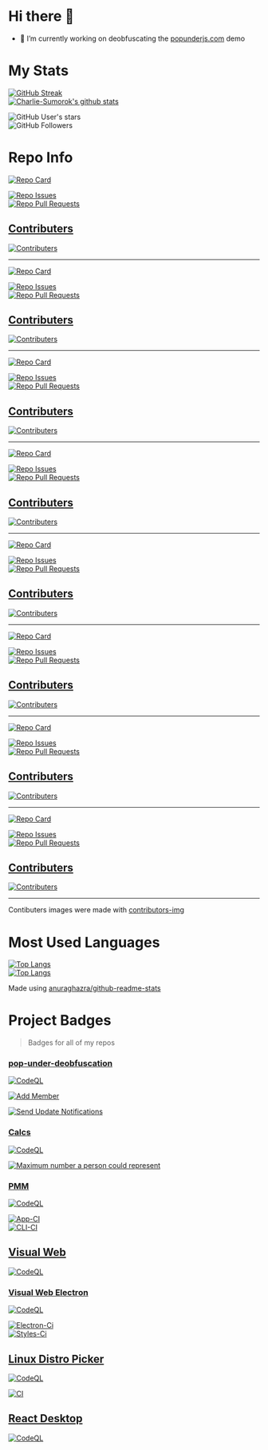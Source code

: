 # Hi there 👋

<!--
**Charlie-Sumorok/Charlie-Sumorok** is a ✨ _special_ ✨ repository because its `README.md` (this file) appears on your GitHub profile.

Here are some ideas to get you started:
-->

- 🔭 I’m currently working on deobfuscating the [popunderjs.com](https://popunderjs.com) demo

<!--
- 🌱 I’m currently learning ...
- 👯 I’m looking to collaborate on ...
- 🤔 I’m looking for help with ...
- 💬 Ask me about ...
- 📫 How to reach me: ...
- 😄 Pronouns: ...
- ⚡ Fun fact: ...
  -->

# My Stats

[![GitHub Streak](https://github-readme-streak-stats.herokuapp.com?user=Charlie-Sumorok&theme=onedark)](https://git.io/streak-stats) \
[]()
[![Charlie-Sumorok's github stats](https://github-readme-stats.vercel.app/api?username=Charlie-Sumorok&show_icons=true&theme=onedark)][github-readme-stats-repo] \
[]()

![GitHub User's stars](https://img.shields.io/github/stars/Charlie-Sumorok?style=social) \
![GitHub Followers](https://img.shields.io/github/followers/Charlie-Sumorok?style=social) <!-- \ -->

<!-- ![GitHub Sponsors](https://img.shields.io/github/sponsors/Charlie-Sumorok?style=social) \ -->

[]()

# Repo Info

[![Repo Card](https://github-readme-stats.vercel.app/api/pin/?username=Charlie-Sumorok&repo=Linux-Distro-Picker&theme=onedark&show_icons=true)](https://github.com/Charlie-Sumorok/Linux-Distro-Picker) \
[]()

[![Repo Issues](https://img.shields.io/github/issues/Charlie-Sumorok/Linux-Distro-Picker)](https://github.com/Charlie-Sumorok/Linux-Distro-Picker/issues) \
[![Repo Pull Requests](https://img.shields.io/github/issues-pr/Charlie-Sumorok/Linux-Distro-Picker)](https://github.com/Charlie-Sumorok/Linux-Distro-Picker/pulls) \
[]()

## [Contributers](https://github.com/Charlie-Sumorok/Linux-Distro-Picker/graphs/contributors)

[![Contributers](https://contrib.rocks/image?repo=Charlie-Sumorok/Linux-Distro-Picker)][contributers-site]

---

[![Repo Card](https://github-readme-stats.vercel.app/api/pin/?username=Charlie-Sumorok&repo=PMM&theme=onedark&show_icons=true)](https://github.com/Charlie-Sumorok/PMM) \
[]()

[![Repo Issues](https://img.shields.io/github/issues/Charlie-Sumorok/PMM)](https://github.com/Charlie-Sumorok/PMM/issues) \
[![Repo Pull Requests](https://img.shields.io/github/issues-pr/Charlie-Sumorok/PMM)](https://github.com/Charlie-Sumorok/PMM/pulls) \
[]()

## [Contributers](https://github.com/Charlie-Sumorok/PMM/graphs/contributors)

[![Contributers](https://contrib.rocks/image?repo=Charlie-Sumorok/PMM)][contributers-site]

---

[![Repo Card](https://github-readme-stats.vercel.app/api/pin/?username=Charlie-Sumorok&repo=Visual-Web&theme=onedark&show_icons=true)](https://github.com/Charlie-Sumorok/Visual-Web) \
[]()

[![Repo Issues](https://img.shields.io/github/issues/Charlie-Sumorok/Visual-Web)](https://github.com/Charlie-Sumorok/Visual-Web/issues) \
[![Repo Pull Requests](https://img.shields.io/github/issues-pr/Charlie-Sumorok/Visual-Web)](https://github.com/Charlie-Sumorok/Visual-Web/pulls) \
[]()

## [Contributers](https://github.com/Charlie-Sumorok/Visual-Web/graphs/contributors)

[![Contributers](https://contrib.rocks/image?repo=Charlie-Sumorok/Visual-Web)][contributers-site]

---

[![Repo Card](https://github-readme-stats.vercel.app/api/pin/?username=Charlie-Sumorok&repo=Visual-Web-Electron&theme=onedark&show_icons=true)](https://github.com/Charlie-Sumorok/Visual-Web-Electron) \
[]()

[![Repo Issues](https://img.shields.io/github/issues/Charlie-Sumorok/Visual-Web-Electron)](https://github.com/Charlie-Sumorok/Visual-Web-Electron/issues) \
[![Repo Pull Requests](https://img.shields.io/github/issues-pr/Charlie-Sumorok/Visual-Web-Electron)](https://github.com/Charlie-Sumorok/Visual-Web-Electron/pulls) \
[]()

## [Contributers](https://github.com/Charlie-Sumorok/Visual-Web-Electron/graphs/contributors)

[![Contributers](https://contrib.rocks/image?repo=Charlie-Sumorok/Visual-Web-Electron)][contributers-site]

---

[![Repo Card](https://github-readme-stats.vercel.app/api/pin/?username=Charlie-Sumorok&repo=pop-under-deobfuscation&theme=onedark&show_icons=true)](https://github.com/Charlie-Sumorok/pop-under-deobfuscation) \
[]()

[![Repo Issues](https://img.shields.io/github/issues/Charlie-Sumorok/pop-under-deobfuscation)](https://github.com/Charlie-Sumorok/pop-under-deobfuscation/issues) \
[![Repo Pull Requests](https://img.shields.io/github/issues-pr/Charlie-Sumorok/pop-under-deobfuscation)](https://github.com/Charlie-Sumorok/pop-under-deobfuscation/pulls) \
[]()

## [Contributers](https://github.com/Charlie-Sumorok/pop-under-deobfuscation/graphs/contributors)

[![Contributers](https://contrib.rocks/image?repo=Charlie-Sumorok/pop-under-deobfuscation)](https://github.com/Charlie-Sumorok/pop-under-deobfuscation/graphs/Contributors)

---

[![Repo Card](https://github-readme-stats.vercel.app/api/pin/?username=Charlie-Sumorok&repo=Calcs&theme=onedark&show_icons=true)](https://github.com/Charlie-Sumorok/Calcs) \
[]()

[![Repo Issues](https://img.shields.io/github/issues/Charlie-Sumorok/Calcs)](https://github.com/Charlie-Sumorok/Calcs/issues) \
[![Repo Pull Requests](https://img.shields.io/github/issues-pr/Charlie-Sumorok/Calcs)](https://github.com/Charlie-Sumorok/Calcs/pulls) \
[]()

## [Contributers](https://github.com/Charlie-Sumorok/Calcs/graphs/contributors)

[![Contributers](https://contrib.rocks/image?repo=Charlie-Sumorok/Calcs)](https://github.com/Charlie-Sumorok/Calcs/graphs/Contributors)

---

[![Repo Card](https://github-readme-stats.vercel.app/api/pin/?username=Charlie-Sumorok&repo=react-desktop&theme=onedark&show_icons=true)](https://github.com/Charlie-Sumorok/react-desktop) \
[]()

[![Repo Issues](https://img.shields.io/github/issues/Charlie-Sumorok/react-desktop)](https://github.com/Charlie-Sumorok/react-desktop/issues) \
[![Repo Pull Requests](https://img.shields.io/github/issues-pr/Charlie-Sumorok/react-desktop)](https://github.com/Charlie-Sumorok/react-desktop/pulls) \
[]()

## [Contributers](https://github.com/Charlie-Sumorok/react-desktop/graphs/contributors)

[![Contributers](https://contrib.rocks/image?repo=Charlie-Sumorok/react-desktop)][contributers-site]

---

[![Repo Card](https://github-readme-stats.vercel.app/api/pin/?username=Charlie-Sumorok&repo=vscode-github-actions-badges&theme=onedark&show_icons=true)](https://github.com/Charlie-Sumorok/vscode-github-actions-badges) \
[]()

[![Repo Issues](https://img.shields.io/github/issues/Charlie-Sumorok/vscode-github-actions-badges)](https://github.com/Charlie-Sumorok/vscode-github-actions-badges/issues) \
[![Repo Pull Requests](https://img.shields.io/github/issues-pr/Charlie-Sumorok/vscode-github-actions-badges)](https://github.com/Charlie-Sumorok/vscode-github-actions-badges/pulls) \
[]()

## [Contributers](https://github.com/Charlie-Sumorok/vscode-github-actions-badges/graphs/contributors)

[![Contributers](https://contrib.rocks/image?repo=Charlie-Sumorok/vscode-github-actions-badges)][contributers-site]

---

Contibuters images were made with [contributors-img][contributers-site]

# Most Used Languages

[![Top Langs](https://github-readme-stats.vercel.app/api/top-langs/?username=Charlie-Sumorok&theme=onedark&show_icons=true)][github-readme-stats-repo] \
[]()
[![Top Langs](https://github-readme-stats.vercel.app/api/top-langs/?username=Charlie-Sumorok&theme=onedark&show_icons=true&layout=compact)][github-readme-stats-repo] \
[]()

Made using [anuraghazra/github-readme-stats][github-readme-stats-repo]

[github-readme-stats-repo]: https://github.com/anuraghazra/github-readme-stats
[contributers-site]: https://contrib.rocks

# Project Badges

> Badges for all of my repos

### [pop-under-deobfuscation](https://github.com/Charlie-Sumorok/pop-under-deobfuscation)

[![CodeQL][pop-under-deobfuscation-codeql-badge]][pop-under-deobfuscation-codeql-workflow]

[pop-under-deobfuscation-codeql-badge]: https://github.com/Charlie-Sumorok/pop-under-deobfuscation/actions/workflows/codeql-analysis.yml/badge.svg
[pop-under-deobfuscation-codeql-workflow]: https://github.com/Charlie-Sumorok/pop-under-deobfuscation/actions/workflows/codeql-analysis.yml

[![Add Member][add-member-badge]][add-member-workflow]

[add-member-badge]: https://github.com/Charlie-Sumorok/pop-under-deobfuscation/actions/workflows/add-member.yml/badge.svg
[add-member-workflow]: https://github.com/Charlie-Sumorok/pop-under-deobfuscation/actions/workflows/add-member.yml

[![Send Update Notifications][update-notifications-badge]][update-notifications-workflow]

[update-notifications-badge]: https://github.com/Charlie-Sumorok/pop-under-deobfuscation/actions/workflows/notify-updates.yml/badge.svg
[update-notifications-workflow]: https://github.com/Charlie-Sumorok/pop-under-deobfuscation/actions/workflows/notify-updates.yml

### [Calcs](https://github.com/Charlie-Sumorok/Calcs)

[![CodeQL][calcs-codeql-badge]][calcs-codeql-link]

[calcs-codeql-badge]: https://github.com/Charlie-Sumorok/Calcs/actions/workflows/codeql-analysis.yml/badge.svg
[calcs-codeql-link]: https://github.com/Charlie-Sumorok/Calcs/actions/workflows/codeql-analysis.yml

[![Maximum number a person could represent][person-to-number-badge]][person-to-number-link]

[person-to-number-badge]: https://github.com/Charlie-Sumorok/Calcs/actions/workflows/human_to_number.yml/badge.svg
[person-to-number-link]: https://github.com/Charlie-Sumorok/Calcs/actions/workflows/human_to_number.yml

### [PMM](https://github.com/Charlie-Sumorok/PMM)

[![CodeQL][pmm-codeql-badge]][pmm-codeql-link]

[pmm-codeql-badge]: https://github.com/Charlie-Sumorok/PMM/actions/workflows/codeql-analysis.yml/badge.svg
[pmm-codeql-link]: https://github.com/Charlie-Sumorok/PMM/actions/workflows/codeql-analysis.yml

[![App-CI][app-ci-badge]][app-ci-workflow] \
[![CLI-CI][cli-ci-badge]][cli-ci-workflow] \
[]()

[app-ci-badge]: https://github.com/Charlie-Sumorok/PMM/actions/workflows/App-Ci.yml/badge.svg
[app-ci-workflow]: https://github.com/Charlie-Sumorok/PMM/actions/workflows/App-Ci.yml
[cli-ci-badge]: https://github.com/Charlie-Sumorok/PMM/actions/workflows/CLI-Ci.yml/badge.svg
[cli-ci-workflow]: https://github.com/Charlie-Sumorok/PMM/actions/workflows/CLI-Ci.yml

## [Visual Web](https://github.com/Charlie-Sumorok/Visual-Web)

[![CodeQL][visual-web-codeql-badge]][visual-web-codeql-link]

[visual-web-codeql-badge]: https://github.com/Charlie-Sumorok/Visual-Web/actions/workflows/codeql-analysis.yml/badge.svg
[visual-web-codeql-link]: https://github.com/Charlie-Sumorok/Visual-Web/actions/workflows/codeql-analysis.yml

### [Visual Web Electron](https://github.com/Charlie-Sumorok/Visual-Web-Electron)

[![CodeQL][visual-web-electron-codeql-badge]][visual-web-electron-codeql-link]

[visual-web-electron-codeql-badge]: https://github.com/Charlie-Sumorok/Visual-Web-Electron/actions/workflows/codeql-analysis.yml/badge.svg
[visual-web-electron-codeql-link]: https://github.com/Charlie-Sumorok/Visual-Web-Electron/actions/workflows/codeql-analysis.yml

[![Electron-Ci][electron-ci-badge]][electron-ci-workflow] \
[![Styles-Ci][tools-ci-badge]][tools-ci-link] \
[]()

[electron-ci-badge]: https://github.com/Charlie-Sumorok/Visual-Web-Electron/actions/workflows/Electron-Ci.yml/badge.svg
[electron-ci-workflow]: https://github.com/Charlie-Sumorok/Visual-Web-Electron/actions/workflows/Electron-Ci.yml
[tools-ci-badge]: https://github.com/Charlie-Sumorok/Visual-Web-Electron/actions/workflows/Styles-Ci.yml/badge.svg
[tools-ci-link]: https://github.com/Charlie-Sumorok/Visual-Web-Electron/actions/workflows/Styles-Ci.yml

## [Linux Distro Picker](https://github.com/Charlie-Sumorok/Linux-Distro-Picker)

[![CodeQL][linux-distro-picker-codeql-badge]][linux-distro-picker-codeql-workflow]

[linux-distro-picker-codeql-badge]: https://github.com/Charlie-Sumorok/Linux-Distro-Picker/actions/workflows/codeql-analysis.yml/badge.svg
[linux-distro-picker-codeql-workflow]: https://github.com/Charlie-Sumorok/Linux-Distro-Picker/actions/workflows/codeql-analysis.yml

[![CI][linux-distro-picker-ci-badge]][linux-distro-picker-ci-workflow] \
[]()

[linux-distro-picker-ci-badge]: https://github.com/Charlie-Sumorok/Linux-Distro-Picker/actions/workflows/Ci.yml/badge.svg
[linux-distro-picker-ci-workflow]: https://github.com/Charlie-Sumorok/Linux-Distro-Picker/actions/workflows/Ci.yml

## [React Desktop](https://github.com/Charlie-Sumorok/react-desktop)

[![CodeQL][react-desktop-codeql-badge]][react-desktop-codeql-link]

[react-desktop-codeql-badge]: https://github.com/Charlie-Sumorok/react-desktop/actions/workflows/codeql-analysis.yml/badge.svg
[react-desktop-codeql-link]: https://github.com/Charlie-Sumorok/react-desktop/actions/workflows/codeql-analysis.yml
